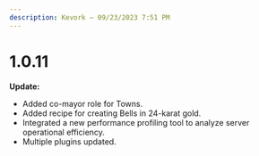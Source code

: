 ```yaml
---
description: Kevork — 09/23/2023 7:51 PM
---
```


# 1.0.11

**Update:**

* Added co-mayor role for Towns.
* Added recipe for creating Bells in 24-karat gold.
* Integrated a new performance profiling tool to analyze server operational efficiency.
* Multiple plugins updated.
